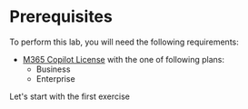 # Prerequisites
To perform this lab, you will need the following requirements:

- [M365 Copilot License](https://www.microsoft.com/en-us/microsoft-365/copilot#plans) with the one of following plans:
  - Business
  - Enterprise


Let's start with the first exercise


